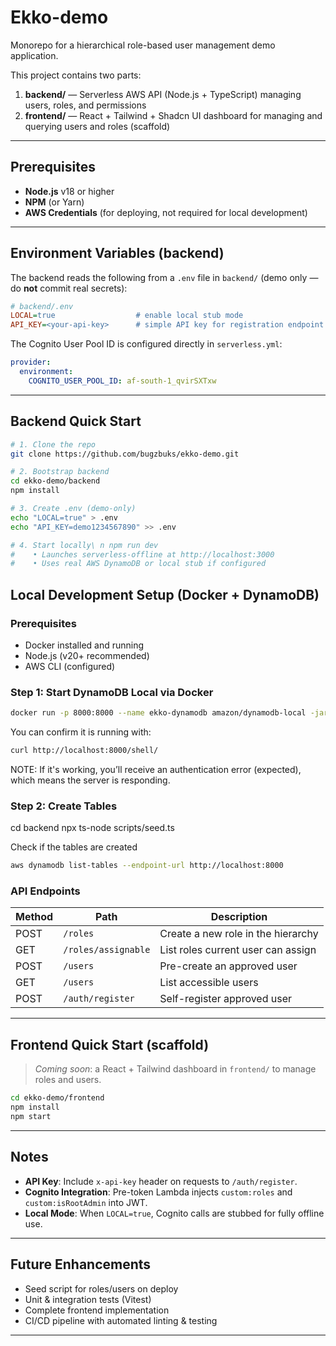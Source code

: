 # Ekko-demo

Monorepo for a hierarchical role-based user management demo application.

This project contains two parts:

1. **backend/** — Serverless AWS API (Node.js + TypeScript) managing users, roles, and permissions
2. **frontend/** — React + Tailwind + Shadcn UI dashboard for managing and querying users and roles (scaffold)

---

## Prerequisites

* **Node.js** v18 or higher
* **NPM** (or Yarn)
* **AWS Credentials** (for deploying, not required for local development)

---

## Environment Variables (backend)

The backend reads the following from a `.env` file in `backend/` (demo only — do **not** commit real secrets):

```ini
# backend/.env
LOCAL=true                  # enable local stub mode
API_KEY=<your-api-key>      # simple API key for registration endpoint
```

The Cognito User Pool ID is configured directly in `serverless.yml`:

```yaml
provider:
  environment:
    COGNITO_USER_POOL_ID: af-south-1_qvirSXTxw
```

---

## Backend Quick Start

```bash
# 1. Clone the repo
git clone https://github.com/bugzbuks/ekko-demo.git

# 2. Bootstrap backend
cd ekko-demo/backend
npm install

# 3. Create .env (demo-only)
echo "LOCAL=true" > .env
echo "API_KEY=demo1234567890" >> .env

# 4. Start locally\ n npm run dev
#    • Launches serverless-offline at http://localhost:3000
#    • Uses real AWS DynamoDB or local stub if configured
```

## Local Development Setup (Docker + DynamoDB)

### Prerequisites

* Docker installed and running
* Node.js (v20+ recommended)
* AWS CLI (configured)

### Step 1: Start DynamoDB Local via Docker

```bash
docker run -p 8000:8000 --name ekko-dynamodb amazon/dynamodb-local -jar DynamoDBLocal.jar -sharedDb
```

You can confirm it is running with:

```bash
curl http://localhost:8000/shell/
```
NOTE: If it's working, you’ll receive an authentication error (expected), which means the server is responding.

### Step 2: Create Tables
cd backend
npx ts-node scripts/seed.ts

Check if the tables are created
```bash
aws dynamodb list-tables --endpoint-url http://localhost:8000
```

### API Endpoints

| Method | Path                | Description                        |
| ------ | ------------------- | ---------------------------------- |
| POST   | `/roles`            | Create a new role in the hierarchy |
| GET    | `/roles/assignable` | List roles current user can assign |
| POST   | `/users`            | Pre-create an approved user        |
| GET    | `/users`            | List accessible users              |
| POST   | `/auth/register`    | Self-register approved user        |

---

## Frontend Quick Start (scaffold)

> *Coming soon*: a React + Tailwind dashboard in `frontend/` to manage roles and users.

```bash
cd ekko-demo/frontend
npm install
npm start
```

---

## Notes

* **API Key**: Include `x-api-key` header on requests to `/auth/register`.
* **Cognito Integration**: Pre-token Lambda injects `custom:roles` and `custom:isRootAdmin` into JWT.
* **Local Mode**: When `LOCAL=true`, Cognito calls are stubbed for fully offline use.

---

## Future Enhancements

* Seed script for roles/users on deploy
* Unit & integration tests (Vitest)
* Complete frontend implementation
* CI/CD pipeline with automated linting & testing

---

